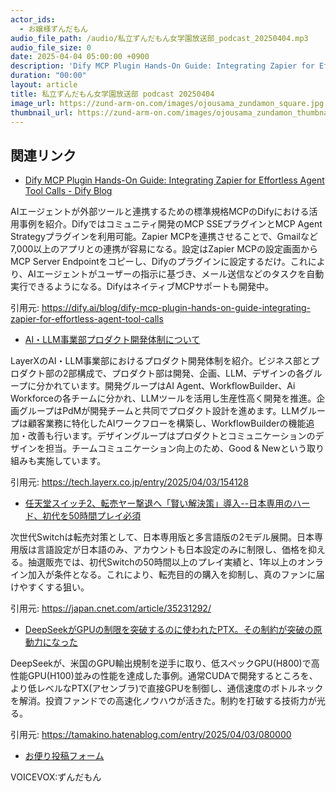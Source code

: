 ```yaml
---
actor_ids:
  - お嬢様ずんだもん
audio_file_path: /audio/私立ずんだもん女学園放送部_podcast_20250404.mp3
audio_file_size: 0
date: 2025-04-04 05:00:00 +0900
description: 'Dify MCP Plugin Hands-On Guide: Integrating Zapier for Effortless Agent Tool Calls - Dify Blog、AI・LLM事業部プロダクト開発体制について、任天堂スイッチ2、転売ヤー撃退へ「賢い解決策」導入--日本専用のハード、初代を50時間プレイ必須、DeepSeekがGPUの制限を突破するのに使われたPTX。その制約が突破の原動力になった'
duration: "00:00"
layout: article
title: 私立ずんだもん女学園放送部 podcast 20250404
image_url: https://zund-arm-on.com/images/ojousama_zundamon_square.jpg
thumbnail_url: https://zund-arm-on.com/images/ojousama_zundamon_thumbnail.jpg
---
```


## 関連リンク


- [Dify MCP Plugin Hands-On Guide: Integrating Zapier for Effortless Agent Tool Calls - Dify Blog](https://dify.ai/blog/dify-mcp-plugin-hands-on-guide-integrating-zapier-for-effortless-agent-tool-calls)  


AIエージェントが外部ツールと連携するための標準規格MCPのDifyにおける活用事例を紹介。Difyではコミュニティ開発のMCP SSEプラグインとMCP Agent Strategyプラグインを利用可能。Zapier MCPを連携させることで、Gmailなど7,000以上のアプリとの連携が容易になる。設定はZapier MCPの設定画面からMCP Server Endpointをコピーし、Difyのプラグインに設定するだけ。これにより、AIエージェントがユーザーの指示に基づき、メール送信などのタスクを自動実行できるようになる。DifyはネイティブMCPサポートも開発中。


引用元: https://dify.ai/blog/dify-mcp-plugin-hands-on-guide-integrating-zapier-for-effortless-agent-tool-calls


- [AI・LLM事業部プロダクト開発体制について](https://tech.layerx.co.jp/entry/2025/04/03/154128)  


LayerXのAI・LLM事業部におけるプロダクト開発体制を紹介。ビジネス部とプロダクト部の2部構成で、プロダクト部は開発、企画、LLM、デザインの各グループに分かれています。開発グループはAI Agent、WorkflowBuilder、Ai Workforceの各チームに分かれ、LLMツールを活用し生産性高く開発を推進。企画グループはPdMが開発チームと共同でプロダクト設計を進めます。LLMグループは顧客業務に特化したAIワークフローを構築し、WorkflowBuilderの機能追加・改善も行います。デザイングループはプロダクトとコミュニケーションのデザインを担当。チームコミュニケーション向上のため、Good & Newという取り組みも実施しています。


引用元: https://tech.layerx.co.jp/entry/2025/04/03/154128


- [任天堂スイッチ2、転売ヤー撃退へ「賢い解決策」導入--日本専用のハード、初代を50時間プレイ必須](https://japan.cnet.com/article/35231292/)  


次世代Switchは転売対策として、日本専用版と多言語版の2モデル展開。日本専用版は言語設定が日本語のみ、アカウントも日本設定のみに制限し、価格を抑える。抽選販売では、初代Switchの50時間以上のプレイ実績と、1年以上のオンライン加入が条件となる。これにより、転売目的の購入を抑制し、真のファンに届けやすくする狙い。


引用元: https://japan.cnet.com/article/35231292/


- [DeepSeekがGPUの制限を突破するのに使われたPTX。その制約が突破の原動力になった](https://tamakino.hatenablog.com/entry/2025/04/03/080000)  


DeepSeekが、米国のGPU輸出規制を逆手に取り、低スペックGPU(H800)で高性能GPU(H100)並みの性能を達成した事例。通常CUDAで開発するところを、より低レベルなPTX(アセンブラ)で直接GPUを制御し、通信速度のボトルネックを解消。投資ファンドでの高速化ノウハウが活きた。制約を打破する技術力が光る。


引用元: https://tamakino.hatenablog.com/entry/2025/04/03/080000



- [お便り投稿フォーム](https://forms.gle/ffg4JTfqdiqK62qf9)

VOICEVOX:ずんだもん
